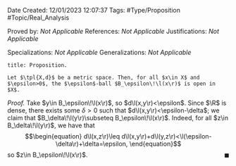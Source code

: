 <div class="topSpace"></div>

Date Created: 12/01/2023 12:07:37
Tags: #Type/Proposition #Topic/Real_Analysis

Proved by: <i>Not Applicable</i>
References: <i>Not Applicable</i>
Justifications: <i>Not Applicable</i>

Specializations: <i>Not Applicable</i>
Generalizations: <i>Not Applicable</i>

``` ad-Proposition
title: Proposition.

Let $\tpl{X,d}$ be a metric space. Then, for all $x\in X$ and $\epsilon>0$, the $\epsilon$-ball $B_\epsilon\!\l(x\r)$ is open in $X$.

```

<i>Proof.</i> Take $y\in B_\epsilon\!\l(x\r)$, so $d\l(x,y\r)<\epsilon$. Since $\R$ is dense, there exists some $\delta>0$ such that $d\l(x,y\r)<\epsilon-\delta$; we claim that $B_\delta\!\l(y\r)\subseteq B_\epsilon\!\l(x\r)$. Indeed, for all $z\in B_\delta\!\l(y\r)$, we have that
$$\begin{equation}
    d\l(x,z\r)\leq d\l(x,y\r)+d\l(y,z\r)<\l(\epsilon-\delta\r)+\delta=\epsilon,
\end{equation}$$
so $z\in B_\epsilon\!\l(x\r)$.<span style="float:right;">$\blacksquare$</span>

